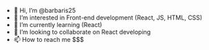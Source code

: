 - 👋 Hi, I’m @barbaris25
- 👀 I’m interested in Front-end development (React, JS, HTML, CSS)
- 🌱 I’m currently learning (React)
- 💞️ I’m looking to collaborate on React developing
- 📫 How to reach me $$$

<!---
barbaris25/barbaris25 is a ✨ special ✨ repository because its `README.md` (this file) appears on your GitHub profile.
You can click the Preview link to take a look at your changes.
--->
